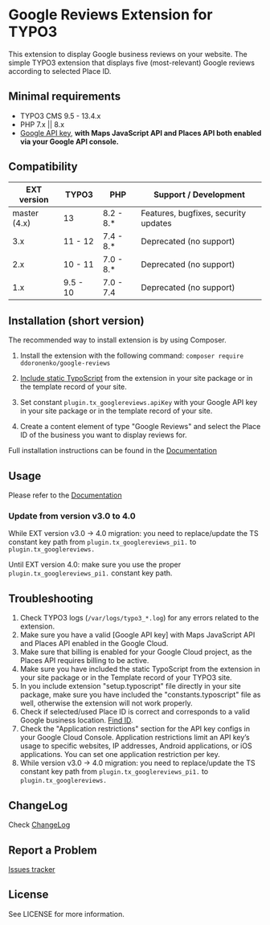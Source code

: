 # Google Reviews Extension for TYPO3

This extension to display Google business reviews on your website.
The simple TYPO3 extension that displays five (most-relevant) Google reviews according to selected Place ID.

## Minimal requirements
- TYPO3 CMS 9.5 - 13.4.x
- PHP 7.x || 8.x
- [Google API key](https://console.cloud.google.com/google/maps-apis/credentials), **with Maps JavaScript API and Places API both enabled via your Google API console.**

## Compatibility
| EXT version  | TYPO3    | PHP       | Support / Development                |
|--------------|----------|-----------|--------------------------------------|
| master (4.x) | 13       | 8.2 - 8.* | Features, bugfixes, security updates |
| 3.x          | 11 - 12  | 7.4 - 8.* | Deprecated (no support)              |
| 2.x          | 10 - 11  | 7.0 - 8.* | Deprecated (no support)              |
| 1.x          | 9.5 - 10 | 7.0 - 7.4 | Deprecated (no support)              |

## Installation (short version)
The recommended way to install extension is by using Composer.

1. Install the extension with the following command: `composer require ddoronenko/google-reviews`

2. [Include static TypoScript](https://github.com/ddoronenko/google-reviews/blob/master/Documentation/Installation/Index.rst) from the extension in your site package or in the template record of your site.

3. Set constant `plugin.tx_googlereviews.apiKey` with your Google API key in your site package or in the template record of your site.

4. Create a content element of type "Google Reviews" and select the Place ID of the business you want to display reviews for.

Full installation instructions can be found in the [Documentation](https://github.com/ddoronenko/google-reviews/blob/master/Documentation/Index.rst)

## Usage
Please refer to the [Documentation](https://github.com/ddoronenko/google-reviews/blob/master/Documentation/Index.rst)

### Update from version v3.0 to 4.0
While EXT version v3.0 -> 4.0 migration: you need to replace/update the TS constant key path from `plugin.tx_googlereviews_pi1.` to `plugin.tx_googlereviews.`

Until EXT version 4.0: make sure you use the proper `plugin.tx_googlereviews_pi1.` constant key path.

## Troubleshooting
1. Check TYPO3 logs (`/var/logs/typo3_*.log`) for any errors related to the extension.
2. Make sure you have a valid [Google API key] with Maps JavaScript API and Places API enabled in the Google Cloud.
3. Make sure that billing is enabled for your Google Cloud project, as the Places API requires billing to be active.
4. Make sure you have included the static TypoScript from the extension in your site package or in the Template record of your TYPO3 site.
5. In you include extension "setup.typoscript" file directly in your site package, make sure you have included the "constants.typoscript" file as well, otherwise the extension will not work properly.
6. Check if selected/used Place ID is correct and corresponds to a valid Google business location. [Find ID](https://developers.google.com/maps/documentation/places/web-service/place-id).
7. Check the "Application restrictions" section for the API key configs in your Google Cloud Console. Application restrictions limit an API key’s usage to specific websites, IP addresses, Android applications, or iOS applications. You can set one application restriction per key.
8. While version v3.0 -> 4.0 migration: you need to replace/update the TS constant key path from `plugin.tx_googlereviews_pi1.` to `plugin.tx_googlereviews.`

## ChangeLog
Check [ChangeLog](https://github.com/ddoronenko/google-reviews/blob/master/CHANGELOG.md)

## Report a Problem
[Issues tracker](https://github.com/ddoronenko/google-reviews/issues)

## License
See LICENSE for more information.
